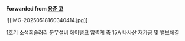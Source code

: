 **Forwarded from [용준 고](https://t.me/yongjunkoh)**

![[IMG-20250518160340414.jpg]]

1호기 소석회슬러리 분무설비 에어탱크 압력계 측 15A 나사산 재가공 및 밸브체결
